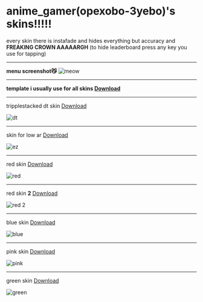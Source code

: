# **anime_gamer(opexobo-3yebo)'s skins!!!!!** 

every skin there is instafade and hides everything but accuracy and **FREAKING CROWN AAAAARGH**
(to hide leaderboard press any key you use for tapping)

-------------------------------------------------

**menu screenshot😼**
![meow](https://osu.ppy.sh/ss/19434806/c191)

-------------------------------------------------

**template i usually use for all skins [Download](https://drive.google.com/file/d/1c8ozODaLhIlvVBbvrlkDTyHIPtAj2wKf/view?usp=drive_link)**

-------------------------------------------------

tripplestacked dt skin [Download](https://drive.google.com/file/d/1JqpjyDTKy0UoPsGvI4dd5m8IQeqTSCUi/view?usp=drive_link)

![dt](https://i.imgur.com/owlsUw4.jpeg)

-------------------------------------------------

skin for low ar [Download](https://drive.google.com/file/d/1p35Up_pI-9TZ6mTnCyqMw4Bvumxx2Cqu/view?usp=drive_link)

![ez](https://i.imgur.com/aVBkEk5.jpeg)

-------------------------------------------------

red skin [Download](https://drive.google.com/drive/folders/1rgy8vVplIE47VTnntmHB3tb7kmaBnNT7?usp=drive_link)

![red](https://i.imgur.com/VygvuA1.jpeg)

-------------------------------------------------

red skin **2** [Download](https://drive.google.com/drive/folders/1rgy8vVplIE47VTnntmHB3tb7kmaBnNT7?usp=drive_link)

![red 2](https://i.imgur.com/8ddwCGj.png)

-------------------------------------------------

blue skin [Download](https://drive.google.com/drive/folders/1rgy8vVplIE47VTnntmHB3tb7kmaBnNT7?usp=drive_link)

![blue](https://i.imgur.com/vEwavFG.jpeg)

-------------------------------------------------

pink skin [Download](https://drive.google.com/drive/folders/1rgy8vVplIE47VTnntmHB3tb7kmaBnNT7?usp=drive_link)

![pink](https://i.imgur.com/2XBf3d8.jpeg)

-------------------------------------------------

green skin [Download](https://drive.google.com/drive/folders/1rgy8vVplIE47VTnntmHB3tb7kmaBnNT7?usp=drive_link)

![green](https://i.imgur.com/B05ItNS.jpeg)